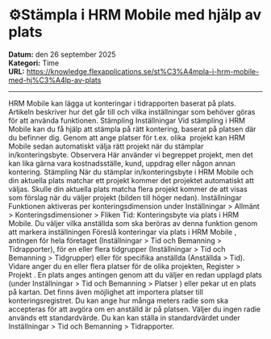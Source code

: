 # ⚙️Stämpla i HRM Mobile med hjälp av plats

**Datum:** den 26 september 2025  
**Kategori:** Time  
**URL:** https://knowledge.flexapplications.se/st%C3%A4mpla-i-hrm-mobile-med-hj%C3%A4lp-av-plats

---

HRM Mobile kan lägga ut konteringar i tidrapporten baserat på plats. Artikeln beskriver hur det går till och vilka inställningar som behöver göras för att använda funktionen.
Stämpling
Inställningar
Vid stämpling i HRM Mobile kan du få hjälp att stämpla på rätt kontering, baserat på platsen där du befinner dig. Genom att ange platser för t.ex. olika  projekt kan HRM Mobile sedan automatiskt välja rätt projekt när du stämplar in/konteringsbyte.
Observera
Här använder vi begreppet projekt, men det kan lika gärna vara kostnadsställe, kund, uppdrag eller någon annan kontering.
Stämpling
När du stämplar in/konteringsbyte i HRM Mobile och din aktuella plats matchar ett projekt kommer det projektet automatiskt att väljas. Skulle din aktuella plats matcha flera projekt kommer de att visas som förslag när du väljer projekt (bilden till höger nedan).
Inställningar
Funktionen aktiveras per konteringsdimension under
Inställningar > Allmänt > Konteringsdimensioner > Fliken Tid: Konteringsbyte via plats i HRM Mobile.
Du väljer vilka anställda som ska beröras av denna funktion genom att markera inställningen
Föreslå konteringar via plats i HRM Mobile
, antingen för
hela företaget
(Inställningar > Tid och Bemanning > Tidrapporter), för
en eller flera tidgrupper
(Inställningar > Tid och Bemanning > Tidgrupper) eller
för specifika anställda
(Anställda > Tid).
Vidare anger du en eller flera platser för de olika projekten,
Register > Projekt
. En plats anges antingen genom att du väljer en redan upplagd plats (under
Inställningar > Tid och Bemanning > Platser
) eller pekar ut en plats på kartan. Det finns även möjlighet att importera platser till konteringsregistret.
Du kan ange hur många meters radie som ska accepteras för att avgöra om en anställd är på platsen. Väljer du ingen radie används ett standardvärde. Du kan kan ställa in standardvärdet under
Inställningar > Tid och Bemanning > Tidrapporter.
